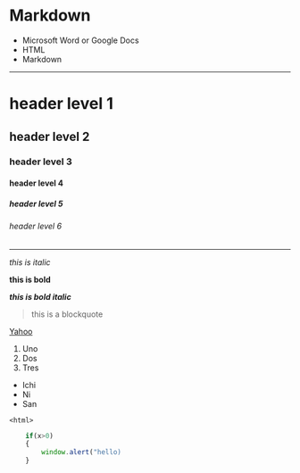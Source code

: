 # Markdown
* Microsoft Word or Google Docs
* HTML
* Markdown

<!-- horizontal rule -->
---
<!-- headers -->
# header level 1
## header level 2
### header level 3
#### header level 4
##### header level 5
###### header level 6

---

<!-- italic -->
*this is italic*

<!-- bold/strong -->
**this is bold**

<!-- bold/italics -->
***this is bold italic***

<!-- blockquote -->
>this is a blockquote

<!-- anchor/links -->
<!-- visible text in bracket -->
<!-- link in parenthesis -->
<!-- title in quotes -->
[Yahoo](https://yahoo.com "Yahoo")

<!-- ordered list -->
1. Uno
1. Dos
1. Tres

<!-- bulleted list -->
* Ichi
* Ni
* San

<!-- code -->
`<html>`

``` javascript
    if(x>0)
    {
        window.alert("hello)
    }